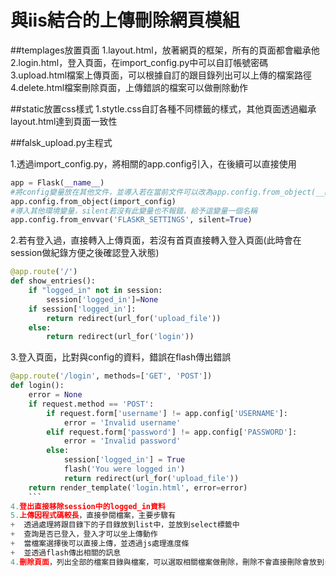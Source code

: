 # 與iis結合的上傳刪除網頁模組

##templages放置頁面
1.layout.html，放著網頁的框架，所有的頁面都會繼承他  
2.login.html，登入頁面，在import_config.py中可以自訂帳號密碼  
3.upload.html檔案上傳頁面，可以根據自訂的跟目錄列出可以上傳的檔案路徑  
4.delete.html檔案刪除頁面，上傳錯誤的檔案可以做刪除動作  

##static放置css樣式
1.stytle.css自訂各種不同標籤的樣式，其他頁面透過繼承layout.html達到頁面一致性  


##falsk_upload.py主程式

1.透過import_config.py，將相關的app.config引入，在後續可以直接使用  
```python
app = Flask(__name__)
#將config變量放在其他文件，並導入若在當前文件可以改為app.config.from_object(__name__)
app.config.from_object(import_config)
#導入其他環境變量，silent若沒有此變量也不報錯，給予這變量一個名稱
app.config.from_envvar('FLASKR_SETTINGS', silent=True)
```
2.若有登入過，直接轉入上傳頁面，若沒有首頁直接轉入登入頁面(此時會在session做紀錄方便之後確認登入狀態)
```python
@app.route('/')
def show_entries():
    if "logged_in" not in session:
        session['logged_in']=None
    if session['logged_in']:
        return redirect(url_for('upload_file'))
    else:
        return redirect(url_for('login'))
```
3.登入頁面，比對與config的資料，錯誤在flash傳出錯誤
```python
@app.route('/login', methods=['GET', 'POST'])
def login():
    error = None
    if request.method == 'POST':
        if request.form['username'] != app.config['USERNAME']:
            error = 'Invalid username'
        elif request.form['password'] != app.config['PASSWORD']:
            error = 'Invalid password'
        else:
            session['logged_in'] = True
            flash('You were logged in')
            return redirect(url_for('upload_file'))
    return render_template('login.html', error=error)
    ```
4.登出直接移除session中的logged_in資料
5.上傳因程式碼較長，直接參閱檔案，主要步驟有
+  透過處理將跟目錄下的子目錄放到list中，並放到select標籤中
+  查詢是否已登入，登入才可以坐上傳動作
+  當檔案選擇後可以直接上傳，並透過js處理進度條
+  並透過flash傳出相關的訊息
4.刪除頁面，列出全部的檔案目錄與檔案，可以選取相關檔案做刪除，刪除不會直接刪除會放到recycle資料夾避免誤刪
